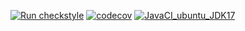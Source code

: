 [![Run checkstyle](https://github.com/IHaveNoIdeaHowToNameThisOrg/MTSS_Assignment2/actions/workflows/checkstyle.yml/badge.svg)](https://github.com/IHaveNoIdeaHowToNameThisOrg/MTSS_Assignment2/actions/workflows/checkstyle.yml)
[![codecov](https://codecov.io/gh/IHaveNoIdeaHowToNameThisOrg/MTSS_Assignment2/branch/develop/graph/badge.svg?token=OkjAq1hL4W)](https://codecov.io/gh/IHaveNoIdeaHowToNameThisOrg/MTSS_Assignment2)
[![JavaCI_ubuntu_JDK17](https://github.com/IHaveNoIdeaHowToNameThisOrg/MTSS_Assignment2/actions/workflows/maven_ubuntu_jdk17.yml/badge.svg)](https://github.com/IHaveNoIdeaHowToNameThisOrg/MTSS_Assignment2/actions/workflows/maven_ubuntu_jdk17.yml)